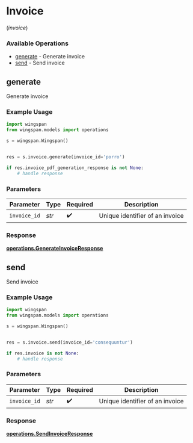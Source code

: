 # Invoice
(*invoice*)

### Available Operations

* [generate](#generate) - Generate invoice
* [send](#send) - Send invoice

## generate

Generate invoice

### Example Usage

```python
import wingspan
from wingspan.models import operations

s = wingspan.Wingspan()


res = s.invoice.generate(invoice_id='porro')

if res.invoice_pdf_generation_response is not None:
    # handle response
```

### Parameters

| Parameter                       | Type                            | Required                        | Description                     |
| ------------------------------- | ------------------------------- | ------------------------------- | ------------------------------- |
| `invoice_id`                    | *str*                           | :heavy_check_mark:              | Unique identifier of an invoice |


### Response

**[operations.GenerateInvoiceResponse](../../models/operations/generateinvoiceresponse.md)**


## send

Send invoice

### Example Usage

```python
import wingspan
from wingspan.models import operations

s = wingspan.Wingspan()


res = s.invoice.send(invoice_id='consequuntur')

if res.invoice is not None:
    # handle response
```

### Parameters

| Parameter                       | Type                            | Required                        | Description                     |
| ------------------------------- | ------------------------------- | ------------------------------- | ------------------------------- |
| `invoice_id`                    | *str*                           | :heavy_check_mark:              | Unique identifier of an invoice |


### Response

**[operations.SendInvoiceResponse](../../models/operations/sendinvoiceresponse.md)**

